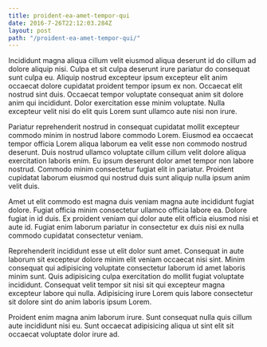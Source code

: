 ```yaml
---
title: proident-ea-amet-tempor-qui
date: 2016-7-26T22:12:03.284Z
layout: post
path: "/proident-ea-amet-tempor-qui/"
---
```


Incididunt magna aliqua cillum velit eiusmod aliqua deserunt id do cillum ad dolore aliquip nisi. Culpa et sit culpa deserunt irure pariatur do consequat sunt culpa eu. Aliquip nostrud excepteur ipsum excepteur elit anim occaecat dolore cupidatat proident tempor ipsum ex non. Occaecat elit nostrud sint duis. Occaecat tempor voluptate consequat anim sit dolore anim qui incididunt. Dolor exercitation esse minim voluptate. Nulla excepteur velit nisi do elit quis Lorem sunt ullamco aute nisi non irure.

Pariatur reprehenderit nostrud in consequat cupidatat mollit excepteur commodo minim in nostrud labore commodo Lorem. Eiusmod ea occaecat tempor officia Lorem aliqua laborum ea velit esse non commodo nostrud deserunt. Duis nostrud ullamco voluptate cillum cillum velit dolore aliqua exercitation laboris enim. Eu ipsum deserunt dolor amet tempor non labore nostrud. Commodo minim consectetur fugiat elit in pariatur. Proident cupidatat laborum eiusmod qui nostrud duis sunt aliquip nulla ipsum anim velit duis.

Amet ut elit commodo est magna duis veniam magna aute incididunt fugiat dolore. Fugiat officia minim consectetur ullamco officia labore ea. Dolore fugiat in id duis. Ex proident veniam qui dolor aute elit officia eiusmod nisi et aute id. Fugiat enim laborum pariatur in consectetur ex duis nisi ex nulla commodo cupidatat consectetur veniam.

Reprehenderit incididunt esse ut elit dolor sunt amet. Consequat in aute laborum sit excepteur dolore minim elit veniam occaecat nisi sint. Minim consequat qui adipisicing voluptate consectetur laborum id amet laboris minim sunt. Quis adipisicing culpa exercitation do mollit fugiat voluptate incididunt. Consequat velit tempor sit nisi sit qui excepteur magna excepteur labore qui nulla. Adipisicing irure Lorem quis labore consectetur sit dolore sint do anim laboris ipsum Lorem.

Proident enim magna anim laborum irure. Sunt consequat nulla quis cillum aute incididunt nisi eu. Sunt occaecat adipisicing aliqua ut sint elit sit occaecat voluptate dolor irure ad.